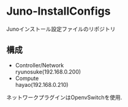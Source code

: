 # Juno-InstallConfigs
Junoインストール設定ファイルのリポジトリ

## 構成
* Controller/Network  
  ryunosuke(192.168.0.200)
* Compute  
  hayao(192.168.0.210)

ネットワークプラグインはOpenvSwitchを使用.
